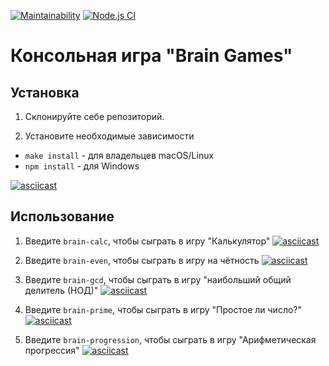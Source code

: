 [![Maintainability](https://api.codeclimate.com/v1/badges/72454cd1c558c26e16a9/maintainability)](https://codeclimate.com/github/nullorone/frontend-project-lvl1/maintainability)
[![Node.js CI](https://github.com/nullorone/frontend-project-lvl1/workflows/Node.js%20CI/badge.svg)](https://github.com/nullorone/frontend-project-lvl1/actions)

# Консольная игра "Brain Games"

## Установка

1. Склонируйте себе репозиторий.

1. Установите необходимые зависимости
* `make install` - для владельцев macOS/Linux
* `npm install` - для Windows

[![asciicast](https://asciinema.org/a/kgLbKZIkGRAlBFtH9Ap7pM3r2.svg)](https://asciinema.org/a/kgLbKZIkGRAlBFtH9Ap7pM3r2)

## Использование

1. Введите `brain-calc`, чтобы сыграть в игру "Калькулятор"
[![asciicast](https://asciinema.org/a/4VkWeVbAgbbNSUIzb5zn0Mygt.svg)](https://asciinema.org/a/4VkWeVbAgbbNSUIzb5zn0Mygt)

1. Введите `brain-even`, чтобы сыграть в игру на чётность
[![asciicast](https://asciinema.org/a/5wD2Op3aNBuAyPhfgF7jOSJS3.svg)](https://asciinema.org/a/5wD2Op3aNBuAyPhfgF7jOSJS3)

1. Введите `brain-gcd`, чтобы сыграть в игру "наибольший общий делитель (НОД)"
[![asciicast](https://asciinema.org/a/SU6DkXZRX8docKKNvOSV8bgdz.svg)](https://asciinema.org/a/SU6DkXZRX8docKKNvOSV8bgdz)

1. Введите `brain-prime`, чтобы сыграть в игру "Простое ли число?"
[![asciicast](https://asciinema.org/a/FGkHR5rNewHjEkS0Xd7WWAnZO.svg)](https://asciinema.org/a/FGkHR5rNewHjEkS0Xd7WWAnZO)

1. Введите `brain-progression`, чтобы сыграть в игру "Арифметическая прогрессия"
[![asciicast](https://asciinema.org/a/wdRVGiKnh80vOfUx3L3wuZYIC.svg)](https://asciinema.org/a/wdRVGiKnh80vOfUx3L3wuZYIC)
